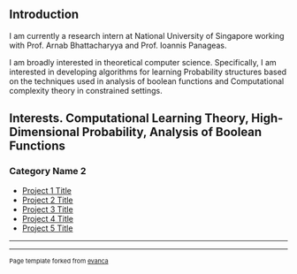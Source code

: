 

## Introduction
I am currently a research intern at National University of Singapore working with Prof. Arnab Bhattacharyya and Prof. Ioannis Panageas.

I am broadly interested in theoretical computer science. Specifically, I am interested in developing algorithms for learning Probability structures based on the techniques used in analysis of boolean functions and Computational complexity theory in constrained settings.

## Interests. Computational Learning Theory, High-Dimensional Probability, Analysis of Boolean Functions
### Category Name 2

- [Project 1 Title](http://example.com/)
- [Project 2 Title](http://example.com/)
- [Project 3 Title](http://example.com/)
- [Project 4 Title](http://example.com/)
- [Project 5 Title](http://example.com/)

---




---
<p style="font-size:11px">Page template forked from <a href="https://github.com/evanca/quick-portfolio">evanca</a></p>
<!-- Remove above link if you don't want to attibute -->
